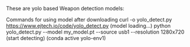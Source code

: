 These are yolo based Weapon detection models:




Commands for using model after downloading
curl -o yolo_detect.py https://www.ejtech.io/code/yolo_detect.py (model loading...)
python yolo_detect.py --model my_model.pt --source usb1 --resolution 1280x720 (start detecting)
(conda active yolo-env1)
